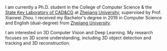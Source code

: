 I am currently a Ph.D. student in the College of Computer Science & the [State Key Laboratory of CAD&CG](http://www.cad.zju.edu.cn/) at [Zhejiang University](http://www.zju.edu.cn/english/),
supervised by Prof. Xiaowei Zhou. I received my Bachelor's degree in 2019 in Computer Science and
English (dual-degree) from [Zhejiang University](http://www.zju.edu.cn/english/).

I am interested on 3D Computer Vision and Deep Learning. My research focuses on 3D scene
understanding, including 3D object detection and tracking and 3D reconstruction.